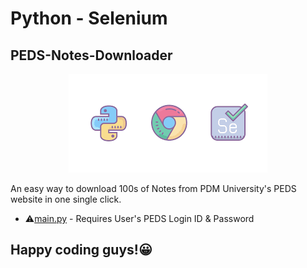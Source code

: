 # Python - Selenium
## PEDS-Notes-Downloader 

<p align = "center">
  <img src = "https://github.com/Tushar-Mehndiratta/PEDS-Notes-Downloader/blob/main/Python%20Chrome%20Selenium.png">
</p>


An easy way to download 100s of Notes from PDM University's PEDS website in one single click.
- ⚠️️[main.py](https://github.com/Tushar-Mehndiratta/PEDS-Notes-Downloader/blob/main/main.py) - Requires User's PEDS Login ID & Password

## Happy coding guys!😀

